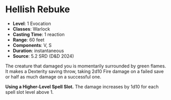 # Hellish Rebuke

- **Level**: 1 Evocation
- **Classes**: Warlock
- **Casting Time**: 1 reaction
- **Range**: 60 feet
- **Components**: V, S
- **Duration**: instantaneous
- **Source**: 5.2 SRD (D&D 2024)

The creature that damaged you is momentarily surrounded by green flames. It makes a Dexterity saving throw, taking 2d10 Fire damage on a failed save or half as much damage on a successful one.

**Using a Higher-Level Spell Slot.** The damage increases by 1d10 for each spell slot level above 1.
